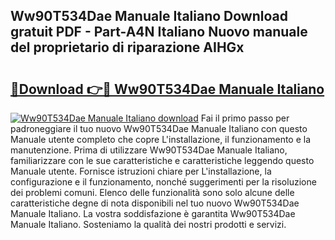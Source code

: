## Ww90T534Dae Manuale Italiano Download gratuit PDF - Part-A4N Italiano Nuovo manuale del proprietario di riparazione AIHGx

# <h2><a href="http://dfbivmh.blite.top/?on=Ww90T534Dae+Manuale+Italiano">🔗Download 👉🔴 Ww90T534Dae Manuale Italiano</a></h2>

[![Ww90T534Dae Manuale Italiano download](https://i.imgur.com/lujVjoI.png)](http://dfbivmh.blite.top/?on=Ww90T534Dae+Manuale+Italiano)
Fai il primo passo per padroneggiare il tuo nuovo Ww90T534Dae Manuale Italiano con questo Manuale utente completo che copre L'installazione, il funzionamento e la manutenzione. Prima di utilizzare Ww90T534Dae Manuale Italiano, familiarizzare con le sue caratteristiche e caratteristiche leggendo questo Manuale utente. Fornisce istruzioni chiare per L'installazione, la configurazione e il funzionamento, nonché suggerimenti per la risoluzione dei problemi comuni. Elenco delle funzionalità sono solo alcune delle caratteristiche degne di nota disponibili nel tuo nuovo Ww90T534Dae Manuale Italiano. La vostra soddisfazione è garantita Ww90T534Dae Manuale Italiano. Sosteniamo la qualità dei nostri prodotti e servizi.
